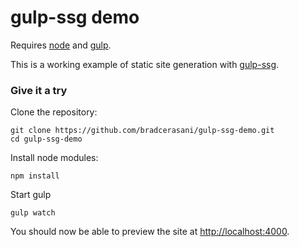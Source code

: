 # gulp-ssg demo

Requires [node](http://nodejs.org/) and [gulp](http://gulpjs.com/).

This is a working example of static site generation with [gulp-ssg](https://github.com/paulwib/gulp-ssg).

### Give it a try

Clone the repository:
```
git clone https://github.com/bradcerasani/gulp-ssg-demo.git
cd gulp-ssg-demo
```

Install node modules:
```
npm install
```

Start gulp
```
gulp watch
```

You should now be able to preview the site at [http://localhost:4000](http://localhost:4000).
